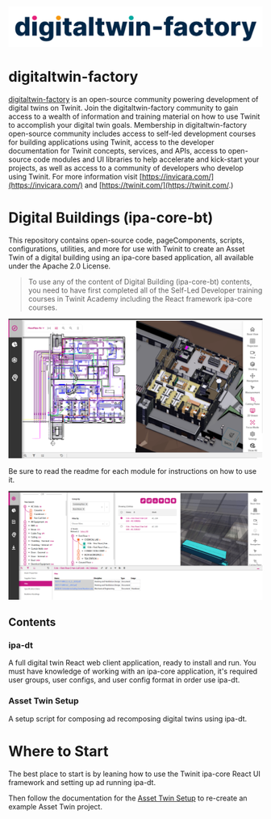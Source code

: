 ![digitaltwin-factory logo](./img/dtfactoryv3.png)

# digitaltwin-factory

[digitaltwin-factory](https://community.digitaltwin-factory.com/) is an open-source community powering development of digital twins on Twinit. Join the digitaltwin-factory community to gain access to a wealth of information and training material on how to use Twinit to accomplish your digital twin goals. Membership in digitaltwin-factory open-source community includes access to self-led development courses for building applications using Twinit, access to the developer documentation for Twinit concepts, services, and APIs, access to open-source code modules and UI libraries to help accelerate and kick-start your projects, as well as access to a community of developers who develop using Twinit. For more information visit [https://invicara.com/](https://invicara.com/) and [https://twinit.com/](https://twinit.com/.)

# Digital Buildings (ipa-core-bt)

This repository contains open-source code, pageComponents, scripts, configurations, utilities, and more for use with Twinit to create an Asset Twin of a digital building using an ipa-core based application, all available under the Apache 2.0 License.

> To use any of the content of Digital Building (ipa-core-bt) contents, you need to have first completed all of the Self-Led Developer training courses in Twinit Academy including the React framework ipa-core courses.

![Asset Twin Model Views](./img/asset01.png)

Be sure to read the readme for each module for instructions on how to use it.

![Asset Twin Asset Info](./img/asset02.png)

## Contents

### ipa-dt

A full digital twin React web client application, ready to install and run. You must have knowledge of working with an ipa-core application, it's required user groups, user configs, and user config format in order use ipa-dt.

### Asset Twin Setup

A setup script for composing ad recomposing digital twins using ipa-dt.

# Where to Start

The best place to start is by leaning how to use the Twinit ipa-core React UI framework and setting up ad running ipa-dt.

Then follow the documentation for the [Asset Twin Setup](Asset%20Twin%20Setup/README.md) to re-create an example Asset Twin project.